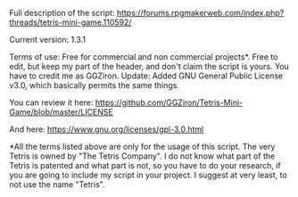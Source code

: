 Full description of the script: https://forums.rpgmakerweb.com/index.php?threads/tetris-mini-game.110592/ 

Current version: 1.3.1

Terms of use: Free for commercial and non commercial projects*. 
Free to edit, but keep my part of the header, and don't claim the script is yours. 
You have to credit me as GGZiron. 
Update: Added GNU General Public License v3.0, which basically permits the same things.

You can review it here: https://github.com/GGZiron/Tetris-Mini-Game/blob/master/LICENSE

And here: https://www.gnu.org/licenses/gpl-3.0.html

*All the terms listed above are only for the usage of this script. 
The very Tetris is owned by "The Tetris Company". I do not know what 
part of the Tetris is patented and what part is not, so you have to do 
your research, if you are going to include my script in your project. 
I suggest at very least, to not use the name "Tetris".
